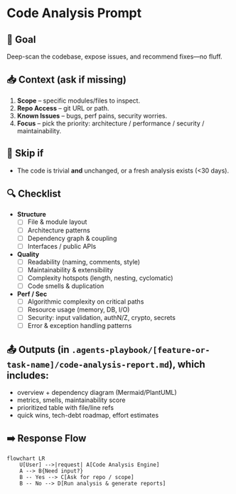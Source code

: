 # Code Analysis Prompt

## 🎯 Goal
Deep-scan the codebase, expose issues, and recommend fixes—no fluff.

## 📥 Context (ask if missing)
1. **Scope** – specific modules/files to inspect.
2. **Repo Access** – git URL or path.
3. **Known Issues** – bugs, perf pains, security worries.
4. **Focus** – pick the priority: architecture / performance / security / maintainability.

## 🚦 Skip if
- The code is trivial **and** unchanged, or a fresh analysis exists (<30 days).

## 🔍 Checklist
- **Structure**  
  - [ ] File & module layout  
  - [ ] Architecture patterns  
  - [ ] Dependency graph & coupling  
  - [ ] Interfaces / public APIs  

- **Quality**  
  - [ ] Readability (naming, comments, style)  
  - [ ] Maintainability & extensibility  
  - [ ] Complexity hotspots (length, nesting, cyclomatic)  
  - [ ] Code smells & duplication  

- **Perf / Sec**  
  - [ ] Algorithmic complexity on critical paths  
  - [ ] Resource usage (memory, DB, I/O)  
  - [ ] Security: input validation, authN/Z, crypto, secrets  
  - [ ] Error & exception handling patterns  

## 📤 Outputs (in `.agents-playbook/[feature-or-task-name]/code-analysis-report.md`), which includes:
- overview + dependency diagram (Mermaid/PlantUML)
- metrics, smells, maintainability score
- prioritized table with file/line refs
- quick wins, tech-debt roadmap, effort estimates

## ➡️ Response Flow
```mermaid
flowchart LR
    U[User] -->|request| A[Code Analysis Engine]
    A --> B{Need input?}
    B -- Yes --> C[Ask for repo / scope]
    B -- No --> D[Run analysis & generate reports]